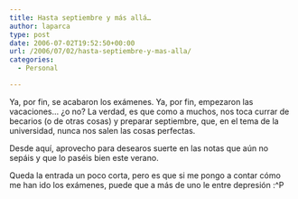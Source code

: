 ```yaml
---
title: Hasta septiembre y más allá…
author: laparca
type: post
date: 2006-07-02T19:52:50+00:00
url: /2006/07/02/hasta-septiembre-y-mas-alla/
categories:
  - Personal

---
```

Ya, por fin, se acabaron los exámenes. Ya, por fin, empezaron las vacaciones&#8230; ¿o no? La verdad, es que como a muchos, nos toca currar de becarios (o de otras cosas) y preparar septiembre, que, en el tema de la universidad, nunca nos salen las cosas perfectas.

Desde aquí, aprovecho para desearos suerte en las notas que aún no sepáis y que lo paséis bien este verano.

Queda la entrada un poco corta, pero es que si me pongo a contar cómo me han ido los exámenes, puede que a más de uno le entre depresión :^P